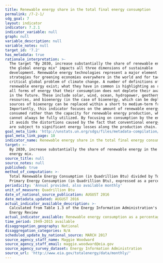 ```yaml
---
title: Renewable energy share in the total final energy consumption
permalink: /7-2-1/
sdg_goal: 7
layout: indicator
indicator: 7.2.1
indicator_variable: null
graph: null
variable_description: null
variable_notes: null
target_id: '7.2'
has_metadata: true
rationale_interpretation: >-
  The target "By 2030, increase substantially the share of renewable energy in
  the global energy mix" impacts all three dimensions of sustainable
  development. Renewable energy technologies represent a major element in
  strategies for greening economies everywhere in the world and for tackling the
  critical global problem of climate change. A number of definitions of
  renewable energy exist; what they have in common is highlighting as renewable
  all forms of energy that their consumption does not deplete their availability
  in the future. These include solar, wind, ocean, hydropower, geothermal
  resources, and bioenergy (in the case of bioenergy, which can be depleted,
  sources of bioenergy can be replaced within a short to medium-term frame).
  Importantly, this indicator focuses on the amount of renewable energy actually
  consumed rather than the capacity for renewable energy production, which
  cannot always be fully utilized. By focusing on consumption by the end user,
  it avoids the distortions caused by the fact that conventional energy sources
  are subject to significant energy losses along the production chain.
goal_meta_link: 'http://unstats.un.org/sdgs/files/metadata-compilation/Metadata-Goal-7.pdf'
goal_meta_link_page: 10
indicator_name: Renewable energy share in the total final energy consumption
target: >-
  By 2030, increase substantially the share of renewable energy in the global
  energy mix.
source_title: null
source_notes: null
published: true
method_of_computation: >-
  Total Renewable Energy Consumption (in Quadrillion Btu) divided by Total
  Primary Energy Consumption (in Quadrillion Btu), expressed as a percentage
periodicity: 'Annual provided, also available monthly'
unit_of_measure: Quadrillion Btu
date_of_national_source_publication: AUGUST 2016
date_metadata_updated: AUGUST 2016
actual_indicator_available_description: >-
  Calculated from Table 1.3 of the Energy Information Administration's Monthly
  Energy Review
actual_indicator_available: Renewable energy consumption as a percentage of total final energy consumption
time_period: 1949-2015 available
disaggregation_geography: National
disaggregation_categories: N/A
scheduled_update_by_national_source: MARCH 2017
source_agency_staff_name: Maggie Woodward
source_agency_staff_email: maggie.woodward@eia.gov
source_agency_survey_dataset: Energy Information Administration
source_url: 'http://www.eia.gov/totalenergy/data/monthly/'
---
```

